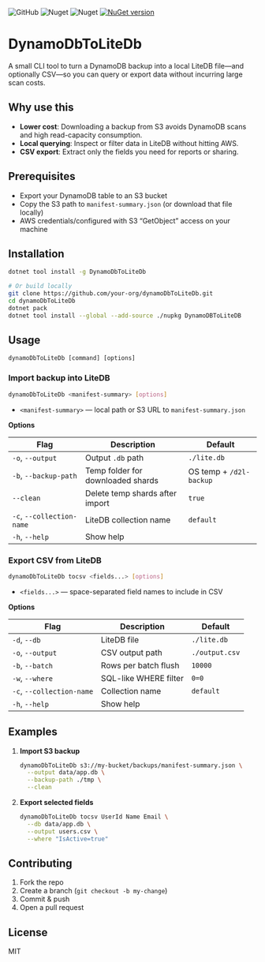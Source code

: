 ﻿
![GitHub](https://img.shields.io/github/license/alirezanet/dynamodbtolitedb) 
![Nuget](https://img.shields.io/nuget/dt/dynamodbtolitedb?color=%239100ff)
![Nuget](https://img.shields.io/nuget/v/dynamodbtolitedb?label=stable) 
[![NuGet version](https://img.shields.io/nuget/v/dynamodbtolitedb.svg?style=flat-square)](https://www.nuget.org/packages/dynamodbtolitedb/)

# DynamoDbToLiteDb

A small CLI tool to turn a DynamoDB backup into a local LiteDB file—and optionally CSV—so you can query or export data
without incurring large scan costs.

## Why use this

- **Lower cost**: Downloading a backup from S3 avoids DynamoDB scans and high read-capacity consumption.
- **Local querying**: Inspect or filter data in LiteDB without hitting AWS.
- **CSV export**: Extract only the fields you need for reports or sharing.

## Prerequisites

- Export your DynamoDB table to an S3 bucket
- Copy the S3 path to `manifest-summary.json` (or download that file locally)
- AWS credentials/configured with S3 “GetObject” access on your machine

## Installation

```bash
dotnet tool install -g DynamoDbToLiteDb

# Or build locally
git clone https://github.com/your-org/dynamoDbToLiteDb.git
cd dynamoDbToLiteDb
dotnet pack
dotnet tool install --global --add-source ./nupkg DynamoDBToLiteDB
```

## Usage

```
dynamoDbToLiteDb [command] [options]
```

### Import backup into LiteDB

```bash
dynamoDbToLiteDb <manifest-summary> [options]
```

- `<manifest-summary>` — local path or S3 URL to `manifest-summary.json`

**Options**

| Flag                      | Description                       | Default                 |
|---------------------------|-----------------------------------|-------------------------|
| `-o`, `--output`          | Output `.db` path                 | `./lite.db`             |
| `-b`, `--backup-path`     | Temp folder for downloaded shards | OS temp + `/d2l-backup` |
| `--clean`                 | Delete temp shards after import   | `true`                  |
| `-c`, `--collection-name` | LiteDB collection name            | `default`               |
| `-h`, `--help`            | Show help                         |                         |

### Export CSV from LiteDB

```bash
dynamoDbToLiteDb tocsv <fields...> [options]
```

- `<fields...>` — space-separated field names to include in CSV

**Options**

| Flag                      | Description           | Default        |
|---------------------------|-----------------------|----------------|
| `-d`, `--db`              | LiteDB file           | `./lite.db`    |
| `-o`, `--output`          | CSV output path       | `./output.csv` |
| `-b`, `--batch`           | Rows per batch flush  | `10000`        |
| `-w`, `--where`           | SQL-like WHERE filter | `0=0`          |
| `-c`, `--collection-name` | Collection name       | `default`      |
| `-h`, `--help`            | Show help             |                |

## Examples

1. **Import S3 backup**
   ```bash
   dynamoDbToLiteDb s3://my-bucket/backups/manifest-summary.json \
     --output data/app.db \
     --backup-path ./tmp \
     --clean
   ```

2. **Export selected fields**
   ```bash
   dynamoDbToLiteDb tocsv UserId Name Email \
     --db data/app.db \
     --output users.csv \
     --where "IsActive=true"
   ```

## Contributing

1. Fork the repo
2. Create a branch (`git checkout -b my-change`)
3. Commit & push
4. Open a pull request

## License

MIT
